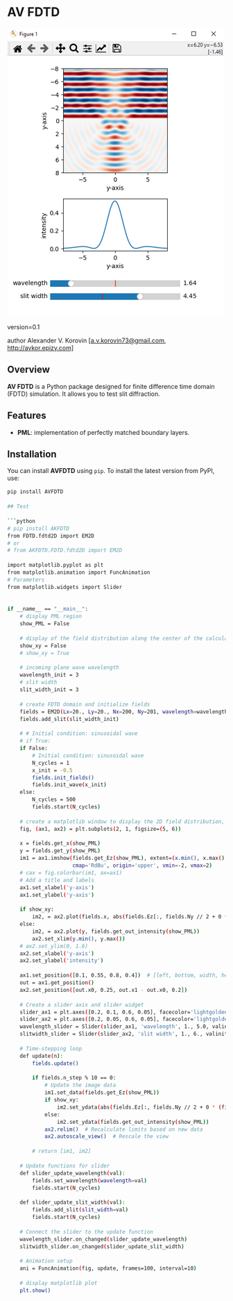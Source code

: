 # AV FDTD

![slit diffraction](https://github.com/Darkhyp/FDTD_python/raw/main/images/slit_diffraction2d.PNG)

version=0.1

author Alexander V. Korovin [a.v.korovin73@gmail.com, http://avkor.epizy.com]

## Overview

**AV FDTD** is a Python package designed for finite difference time domain (FDTD) simulation. It allows you to test slit diffraction.

## Features

- **PML**: implementation of perfectly matched boundary layers.

## Installation

You can install **AVFDTD** using `pip`. To install the latest version from PyPI, use:

```bash
pip install AVFDTD

## Test

```python
# pip install AKFDTD
from FDTD.fdtd2D import EM2D
# or
# from AKFDTD.FDTD.fdtd2D import EM2D

import matplotlib.pyplot as plt
from matplotlib.animation import FuncAnimation
# Parameters
from matplotlib.widgets import Slider


if __name__ == "__main__":
    # display PML region
    show_PML = False

    # display of the field distribution along the center of the calculation area
    show_xy = False
    # show_xy = True

    # incoming plane wave wavelength
    wavelength_init = 3
    # slit width
    slit_width_init = 3

    # create FDTD domain and initialize fields
    fields = EM2D(Lx=20., Ly=20., Nx=200, Ny=201, wavelength=wavelength_init)
    fields.add_slit(slit_width_init)

    # # Initial condition: sinusoidal wave
    # if True:
    if False:
        # Initial condition: sinusoidal wave
        N_cycles = 1
        x_init = -0.5
        fields.init_fields()
        fields.init_wave(x_init)
    else:
        N_cycles = 500
        fields.start(N_cycles)

    # create a matplotlib window to display the 2D field distribution, the output field intensity, and two sliders (for wavelength and for slit width)
    fig, (ax1, ax2) = plt.subplots(2, 1, figsize=(5, 6))

    x = fields.get_x(show_PML)
    y = fields.get_y(show_PML)
    im1 = ax1.imshow(fields.get_Ez(show_PML), extent=(x.min(), x.max(), y.max(), y.min()),
                     cmap='RdBu', origin='upper', vmin=-2, vmax=2)
    # cax = fig.colorbar(im1, ax=ax1)
    # Add a title and labels
    ax1.set_xlabel('y-axis')
    ax1.set_ylabel('y-axis')

    if show_xy:
        im2, = ax2.plot(fields.x, abs(fields.Ez[:, fields.Ny // 2 + 0 * (fields.pml_width + 2)]))
    else:
        im2, = ax2.plot(y, fields.get_out_intensity(show_PML))
        ax2.set_xlim(y.min(), y.max())
    # ax2.set_ylim(0, 1.6)
    ax2.set_xlabel('y-axis')
    ax2.set_ylabel('intensity')

    ax1.set_position([0.1, 0.55, 0.8, 0.4])  # [left, bottom, width, height]
    out = ax1.get_position()
    ax2.set_position([out.x0, 0.25, out.x1 - out.x0, 0.2])

    # Create a slider axis and slider widget
    slider_ax1 = plt.axes([0.2, 0.1, 0.6, 0.05], facecolor='lightgoldenrodyellow')
    slider_ax2 = plt.axes([0.2, 0.05, 0.6, 0.05], facecolor='lightgoldenrodyellow')
    wavelength_slider = Slider(slider_ax1, 'wavelength', 1., 5.0, valinit=wavelength_init)
    slitwidth_slider = Slider(slider_ax2, 'slit width', 1., 6., valinit=slit_width_init)

    # Time-stepping loop
    def update(n):
        fields.update()

        if fields.n_step % 10 == 0:
            # Update the image data
            im1.set_data(fields.get_Ez(show_PML))
            if show_xy:
                im2.set_ydata(abs(fields.Ez[:, fields.Ny // 2 + 0 * (fields.pml_width + 2)]))
            else:
                im2.set_ydata(fields.get_out_intensity(show_PML))
            ax2.relim()  # Recalculate limits based on new data
            ax2.autoscale_view()  # Rescale the view

        # return [im1, im2]

    # Update functions for slider
    def slider_update_wavelength(val):
        fields.set_wavelength(wavelength=val)
        fields.start(N_cycles)

    def slider_update_slit_width(val):
        fields.add_slit(slit_width=val)
        fields.start(N_cycles)

    # Connect the slider to the update function
    wavelength_slider.on_changed(slider_update_wavelength)
    slitwidth_slider.on_changed(slider_update_slit_width)

    # Animation setup
    ani = FuncAnimation(fig, update, frames=100, interval=10)

    # display matplotlib plot
    plt.show()
```
